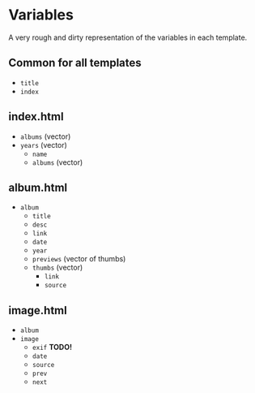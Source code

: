 # Variables

A very rough and dirty representation of the variables in each template.

## Common for all templates

* `title`
* `index`

## index.html

* `albums` (vector)
* `years` (vector)
	- `name`
	- `albums` (vector)

## album.html

* `album`
	- `title`
	- `desc`
	- `link`
	- `date`
	- `year`
	- `previews` (vector of thumbs)
	- `thumbs` (vector)
		- `link`
		- `source`

## image.html

* `album`
* `image`
	- `exif` **TODO!**
	- `date`
	- `source`
	- `prev`
	- `next`
